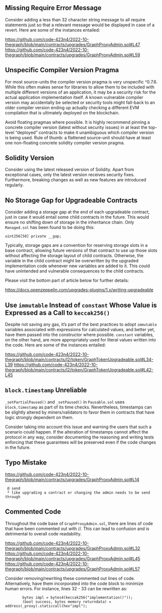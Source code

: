 ## Missing Require Error Message
Consider adding a less than 32 character string message to all require statements just so that a relevant message would be displayed in case of a revert. Here are some of the instances entailed:

https://github.com/code-423n4/2022-10-thegraph/blob/main/contracts/upgrades/GraphProxyAdmin.sol#L47
https://github.com/code-423n4/2022-10-thegraph/blob/main/contracts/upgrades/GraphProxyAdmin.sol#L59

## Unspecific Compiler Version Pragma
For most source-units the compiler version pragma is very unspecific ^0.7.6. While this often makes sense for libraries to allow them to be included with multiple different versions of an application, it may be a security risk for the actual application implementation itself. A known vulnerable compiler version may accidentally be selected or security tools might fall-back to an older compiler version ending up actually checking a different EVM compilation that is ultimately deployed on the blockchain.

Avoid floating pragmas where possible. It is highly recommend pinning a concrete compiler version (latest without security issues) in at least the top-level “deployed” contracts to make it unambiguous which compiler version is being used. Rule of thumb: a flattened source-unit should have at least one non-floating concrete solidity compiler version pragma.

## Solidity Version
Consider using the latest released version of Solidity. Apart from exceptional cases, only the latest version receives security fixes. Furthermore, breaking changes as well as new features are introduced regularly.

## No Storage Gap for Upgradeable Contracts
Consider adding a storage gap at the end of each upgradeable contract, just in case it would entail some child contracts in the future. This would ensure no shifting down of storage in the inheritance chain. Only `Managed.sol` has been found to be doing this:

```
uint256[50] private __gap;
```

Typically, storage gaps are a convention for reserving storage slots in a base contract, allowing future versions of that contract to use up those slots without affecting the storage layout of child contracts. Otherwise, the variable in the child contract might be overwritten by the upgraded implementation code whenever new variables are added to it. This could have unintended and vulnerable consequences to the child contracts.

Please visit the bottom part of article below for further details:

https://docs.openzeppelin.com/upgrades-plugins/1.x/writing-upgradeable

## Use `immutable` Instead of `constant` Whose Value is Expressed as a Call to `keccak256()`
Despite not saving any gas, it’s part of the best practices to adopt `immutable` variables associated with expressions for calculated values, and better yet, have them passed into the constructor where possible. `constant` variables, on the other hand, are more appropriately used for literal values written into the code. Here are some of the instances entailed:

https://github.com/code-423n4/2022-10-thegraph/blob/main/contracts/l2/token/GraphTokenUpgradeable.sol#L34-L39
https://github.com/code-423n4/2022-10-thegraph/blob/main/contracts/l2/token/GraphTokenUpgradeable.sol#L42-L45

## `block.timestamp` Unreliable
`_setPartialPaused()` and `_setPaused()` in `Pausable.sol` uses `block.timestamp` as part of its time checks. Nevertheless, timestamps can be slightly altered by miners/validators to favor them in contracts that have logic strongly dependent on them.

Consider taking into account this issue and warning the users that such a scenario could happen. If the alteration of timestamps cannot affect the protocol in any way, consider documenting the reasoning and writing tests enforcing that these guarantees will be preserved even if the code changes in the future.

## Typo Mistake
https://github.com/code-423n4/2022-10-thegraph/blob/main/contracts/upgrades/GraphProxyAdmin.sol#L14

```
 @ send
 * like upgrading a contract or changing the admin needs to be send through
```
## Commented Code
Throughout the code base of `GraphProxyAdmin.sol`, there are lines of code that have been commented out with //. This can lead to confusion and is detrimental to overall code readability. 

https://github.com/code-423n4/2022-10-thegraph/blob/main/contracts/upgrades/GraphProxyAdmin.sol#L32
https://github.com/code-423n4/2022-10-thegraph/blob/main/contracts/upgrades/GraphProxyAdmin.sol#L45
https://github.com/code-423n4/2022-10-thegraph/blob/main/contracts/upgrades/GraphProxyAdmin.sol#L57

Consider removing/rewriting these commented out lines of code. Alternatively, have them incorporated into the code block to minimize human errors. For instance, lines 32 - 33 can be rewritten as:

```
        bytes impl = bytes4(keccak256("implementation()"));
        (bool success, bytes memory returndata) = address(_proxy).staticcall(hex"impl");    
```